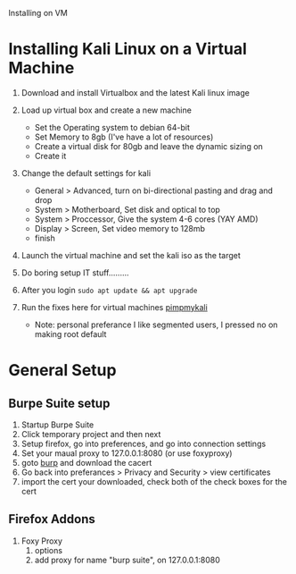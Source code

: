 Installing on VM

# Installing Kali Linux on a Virtual Machine

1. Download and install Virtualbox and the latest Kali linux image
2. Load up virtual box and create a new machine
	-  Set the Operating system to debian 64-bit
	-  Set Memory to 8gb (I've have a lot of resources)
	-  Create a virtual disk for 80gb and leave the dynamic sizing on
	-  Create it
3. Change the default settings for kali
	- General > Advanced, turn on bi-directional pasting and drag and drop
	- System > Motherboard, Set disk and optical to top
	- System > Proccessor, Give the system 4-6 cores (YAY AMD)
	- Display > Screen, Set video memory to 128mb
	- finish
4. Launch the virtual machine and set the kali iso as the target
5. Do boring setup IT stuff.........
7. After you login `sudo apt update && apt upgrade`
8. Run the fixes here for virtual machines [pimpmykali](https://github.com/Dewalt-arch/pimpmykali)

	-	Note: personal preferance I like segmented users, I pressed no on making root default 

# General Setup

## Burpe Suite setup

1. Startup Burpe Suite
2. Click temporary project and then next
3. Setup firefox, go into preferences, and go into connection settings
4. Set your maual proxy to 127.0.0.1:8080 (or use foxyproxy)
5. goto [burp](https://burp) and download the cacert
6. Go back into preferances > Privacy and Security > view certificates
7. import the cert your downloaded, check both of the check boxes for the cert

## Firefox Addons

1. Foxy Proxy
	1. options
	2. add proxy for name "burp suite", on 127.0.0.1:8080
